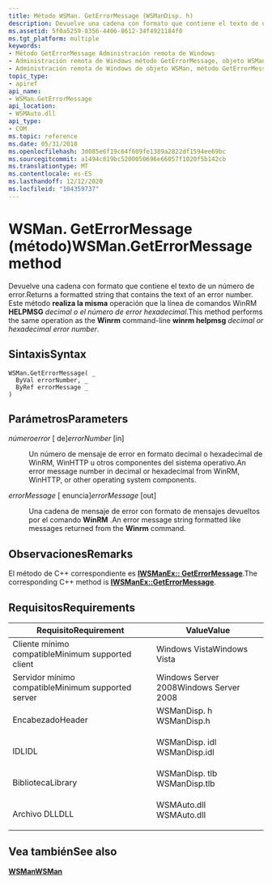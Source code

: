 ```yaml
---
title: Método WSMan. GetErrorMessage (WSManDisp. h)
description: Devuelve una cadena con formato que contiene el texto de un número de error.
ms.assetid: 5f0a5259-8356-4406-8612-34f4921184f0
ms.tgt_platform: multiple
keywords:
- Método GetErrorMessage Administración remota de Windows
- Administración remota de Windows método GetErrorMessage, objeto WSMan
- Administración remota de Windows de objeto WSMan, método GetErrorMessage
topic_type:
- apiref
api_name:
- WSMan.GetErrorMessage
api_location:
- WSMAuto.dll
api_type:
- COM
ms.topic: reference
ms.date: 05/31/2018
ms.openlocfilehash: 3d085e6f19c64f609fe1389a2822df1594ee69bc
ms.sourcegitcommit: a1494c819bc5200050696e66057f1020f5b142cb
ms.translationtype: MT
ms.contentlocale: es-ES
ms.lasthandoff: 12/12/2020
ms.locfileid: "104359737"
---
```

# <a name="wsmangeterrormessage-method"></a><span data-ttu-id="139c6-106">WSMan. GetErrorMessage (método)</span><span class="sxs-lookup"><span data-stu-id="139c6-106">WSMan.GetErrorMessage method</span></span>

<span data-ttu-id="139c6-107">Devuelve una cadena con formato que contiene el texto de un número de error.</span><span class="sxs-lookup"><span data-stu-id="139c6-107">Returns a formatted string that contains the text of an error number.</span></span> <span data-ttu-id="139c6-108">Este método **realiza la misma** operación que la línea de comandos WinRM **HELPMSG** *decimal o el número de error hexadecimal*.</span><span class="sxs-lookup"><span data-stu-id="139c6-108">This method performs the same operation as the **Winrm** command-line **winrm helpmsg** *decimal or hexadecimal error number*.</span></span>

## <a name="syntax"></a><span data-ttu-id="139c6-109">Sintaxis</span><span class="sxs-lookup"><span data-stu-id="139c6-109">Syntax</span></span>


```VB
WSMan.GetErrorMessage( _
  ByVal errorNumber, _
  ByRef errorMessage _
)
```



## <a name="parameters"></a><span data-ttu-id="139c6-110">Parámetros</span><span class="sxs-lookup"><span data-stu-id="139c6-110">Parameters</span></span>

<dl> <dt>

<span data-ttu-id="139c6-111">*númeroerror* \[ de\]</span><span class="sxs-lookup"><span data-stu-id="139c6-111">*errorNumber* \[in\]</span></span>
</dt> <dd>

<span data-ttu-id="139c6-112">Un número de mensaje de error en formato decimal o hexadecimal de WinRM, WinHTTP u otros componentes del sistema operativo.</span><span class="sxs-lookup"><span data-stu-id="139c6-112">An error message number in decimal or hexadecimal from WinRM, WinHTTP, or other operating system components.</span></span>

</dd> <dt>

<span data-ttu-id="139c6-113">*errorMessage* \[ enuncia\]</span><span class="sxs-lookup"><span data-stu-id="139c6-113">*errorMessage* \[out\]</span></span>
</dt> <dd>

<span data-ttu-id="139c6-114">Una cadena de mensaje de error con formato de mensajes devueltos por el comando **WinRM** .</span><span class="sxs-lookup"><span data-stu-id="139c6-114">An error message string formatted like messages returned from the **Winrm** command.</span></span>

</dd> </dl>

## <a name="remarks"></a><span data-ttu-id="139c6-115">Observaciones</span><span class="sxs-lookup"><span data-stu-id="139c6-115">Remarks</span></span>

<span data-ttu-id="139c6-116">El método de C++ correspondiente es [**IWSManEx:: GetErrorMessage**](/windows/desktop/api/WSManDisp/nf-wsmandisp-iwsmanex-geterrormessage).</span><span class="sxs-lookup"><span data-stu-id="139c6-116">The corresponding C++ method is [**IWSManEx::GetErrorMessage**](/windows/desktop/api/WSManDisp/nf-wsmandisp-iwsmanex-geterrormessage).</span></span>

## <a name="requirements"></a><span data-ttu-id="139c6-117">Requisitos</span><span class="sxs-lookup"><span data-stu-id="139c6-117">Requirements</span></span>



| <span data-ttu-id="139c6-118">Requisito</span><span class="sxs-lookup"><span data-stu-id="139c6-118">Requirement</span></span> | <span data-ttu-id="139c6-119">Value</span><span class="sxs-lookup"><span data-stu-id="139c6-119">Value</span></span> |
|-------------------------------------|------------------------------------------------------------------------------------------|
| <span data-ttu-id="139c6-120">Cliente mínimo compatible</span><span class="sxs-lookup"><span data-stu-id="139c6-120">Minimum supported client</span></span><br/> | <span data-ttu-id="139c6-121">Windows Vista</span><span class="sxs-lookup"><span data-stu-id="139c6-121">Windows Vista</span></span><br/>                                                                 |
| <span data-ttu-id="139c6-122">Servidor mínimo compatible</span><span class="sxs-lookup"><span data-stu-id="139c6-122">Minimum supported server</span></span><br/> | <span data-ttu-id="139c6-123">Windows Server 2008</span><span class="sxs-lookup"><span data-stu-id="139c6-123">Windows Server 2008</span></span><br/>                                                           |
| <span data-ttu-id="139c6-124">Encabezado</span><span class="sxs-lookup"><span data-stu-id="139c6-124">Header</span></span><br/>                   | <dl> <span data-ttu-id="139c6-125"><dt>WSManDisp. h</dt></span><span class="sxs-lookup"><span data-stu-id="139c6-125"><dt>WSManDisp.h</dt></span></span> </dl>   |
| <span data-ttu-id="139c6-126">IDL</span><span class="sxs-lookup"><span data-stu-id="139c6-126">IDL</span></span><br/>                      | <dl> <span data-ttu-id="139c6-127"><dt>WSManDisp. idl</dt></span><span class="sxs-lookup"><span data-stu-id="139c6-127"><dt>WSManDisp.idl</dt></span></span> </dl> |
| <span data-ttu-id="139c6-128">Biblioteca</span><span class="sxs-lookup"><span data-stu-id="139c6-128">Library</span></span><br/>                  | <dl> <span data-ttu-id="139c6-129"><dt>WSManDisp. tlb</dt></span><span class="sxs-lookup"><span data-stu-id="139c6-129"><dt>WSManDisp.tlb</dt></span></span> </dl> |
| <span data-ttu-id="139c6-130">Archivo DLL</span><span class="sxs-lookup"><span data-stu-id="139c6-130">DLL</span></span><br/>                      | <dl> <span data-ttu-id="139c6-131"><dt>WSMAuto.dll</dt></span><span class="sxs-lookup"><span data-stu-id="139c6-131"><dt>WSMAuto.dll</dt></span></span> </dl>   |



## <a name="see-also"></a><span data-ttu-id="139c6-132">Vea también</span><span class="sxs-lookup"><span data-stu-id="139c6-132">See also</span></span>

<dl> <dt>

[<span data-ttu-id="139c6-133">**WSMan**</span><span class="sxs-lookup"><span data-stu-id="139c6-133">**WSMan**</span></span>](wsman.md)
</dt> </dl>

 

 





